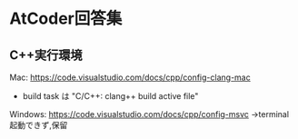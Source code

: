 # AtCoder回答集

## C++実行環境
Mac: https://code.visualstudio.com/docs/cpp/config-clang-mac
- build task は "C/C++: clang++ build active file"  

Windows: https://code.visualstudio.com/docs/cpp/config-msvc
->terminal起動できず,保留
